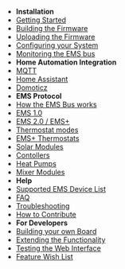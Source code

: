 * **Installation**
* [Getting Started](getting_started)
* [Building the Firmware](Building-firmware)
* [Uploading the Firmware](Uploading-firmware)
* [Configuring your System](Configure-firmware)
* [Monitoring the EMS bus](Running-and-Monitoring)
* **Home Automation Integration**
* [MQTT](MQTT)
* [Home Assistant](Home-Assistant)
* [Domoticz](Domoticz)
* **EMS Protocol**
* [How the EMS Bus works](How-the-EMS-bus-works)
* [EMS 1.0](EMS-Telegram-Types)
* [EMS 2.0 / EMS+](Deciphering-EMS-Plus)
* [Thermostat modes](Thermostat-Modes-RC35-vs-RC300)
* [EMS+ Thermostats](RC3xx-Thermostats)
* [Solar Modules](SM100)
* [Contollers](MC110-controller)
* [Heat Pumps](HeatPump)
* [Mixer Modules](Mixer_Module)
* **Help**
* [Supported EMS Device List](Supported-EMS-Devices)
* [FAQ](FAQ)
* [Troubleshooting](Troubleshooting)
* [How to Contribute](Contributing)
* **For Developers**
* [Building your own Board](Building-your-own-test-circuit)
* [Extending the Functionality](How-the-Code-Works)
* [Testing the Web Interface](Web-test)
* [Feature Wish List](wish-list)
